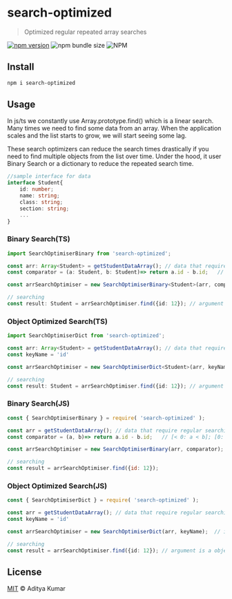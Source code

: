 # search-optimized

> Optimized regular repeated array searches

[![npm version](https://badge.fury.io/js/search-optimized.svg)](https://badge.fury.io/js/search-optimized)
![npm bundle size](https://img.shields.io/bundlephobia/minzip/search-optimized)
![NPM](https://img.shields.io/npm/l/search-optimized)

## Install

```bash
npm i search-optimized
```

## Usage

In js/ts we constantly use Array.prototype.find() which is a linear search. Many times we need to find some data from an array. When the application scales and the list starts to grow, we will start seeing some lag. 

These search optimizers can reduce the search times drastically if you need to find multiple objects from the list over time. Under the hood, it user Binary Search or a dictionary to reduce the repeated search time.

```ts
//sample interface for data
interface Student{
    id: number;
    name: string;
    class: string;
    section: string;
    ...
}
```

### Binary Search(TS)
```ts
import SearchOptimiserBinary from 'search-optimized';

const arr: Array<Student> = getStudentDataArray(); // data that require regular searching
const comparator = (a: Student, b: Student)=> return a.id - b.id;   // [< 0: a < b]; [0: a == b]; [>0: a < b] 

const arrSearchOptimiser = new SearchOptimiserBinary<Student>(arr, comparator);  // initialization

// searching
const result: Student = arrSearchOptimiser.find({id: 12}); // argument is a value that is compatable with the comparator function 
```

### Object Optimized Search(TS)
```ts
import SearchOptimiserDict from 'search-optimized';

const arr: Array<Student> = getStudentDataArray(); // data that require regular searching
const keyName = 'id'

const arrSearchOptimiser = new SearchOptimiserDict<Student>(arr, keyName);  // initialization

// searching
const result: Student = arrSearchOptimiser.find({id: 12}); // argument is a object that contains keyName
```

### Binary Search(JS)
```js
const { SearchOptimiserBinary } = require( 'search-optimized' );

const arr = getStudentDataArray(); // data that require regular searching
const comparator = (a, b)=> return a.id - b.id;   // [< 0: a < b]; [0: a == b]; [>0: a < b] 

const arrSearchOptimiser = new SearchOptimiserBinary(arr, comparator);  // initialization

// searching
const result = arrSearchOptimiser.find({id: 12});
```


### Object Optimized Search(JS)
```ts
const { SearchOptimiserDict } = require( 'search-optimized' );

const arr = getStudentDataArray(); // data that require regular searching
const keyName = 'id'

const arrSearchOptimiser = new SearchOptimiserDict(arr, keyName);  // initialization

// searching
const result = arrSearchOptimiser.find({id: 12}); // argument is a object that contains keyName
```


## License

[MIT](https://github.com/kumardot93/search-optimized/blob/master/LICENSE) © Aditya Kumar

